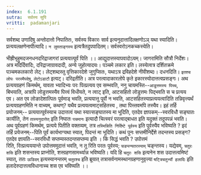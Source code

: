 ```yaml
---
index:  6.1.191
sutra:  सर्वस्य सुपि
vritti:  padamanjari
---
```


सर्वशब्द उणादिषु अन्तोदात्तो निपातितः, सर्वस्य विकारः सार्व इत्यनुदात्तादिलक्षणोऽञ् यथा स्यादिति।
	प्रत्ययलक्षणेनापीत्यादि। `न लुमताङ्गस्य` इत्यत्रैतदुपपादितम्। सर्वस्वरोऽनकच्कस्येति।

भीह्रीभृहुमदजनधनदरिद्राजागरां प्रत्ययात्पूर्वं पिति ।। आद्युदात्तस्यापवादोऽयम्। जागरामिति सौत्रौ निर्देशः। अत्र मदिर्दिवादिः, दरिद्राजाग्रावदादी, अन्ये जुहोत्यादयः। पञ्चमे लकार इति। लस्येत्वत्र दर्शितक्रमे पञ्चमकलकारो लेट्। लेट्शब्दस्तु वृत्तिकारदेशे जुगुप्सितः, यथाऽत्र द्रविहदेशे नीवीशब्दः। दधनदिति। `इतश्च लोपः परस्मैपदेषु`, `लेटोऽडाटौ` इत्यट्। दरिद्रतीति। अत्र परत्वादाकारलोपे कृते इकारस्योदात्तत्वप्रसङ्गः।
	अथ प्रत्ययग्रहणं किमर्थम्, यावता भ्यादिभ्यः परः पित्प्रत्यय एव सम्भवति, ननु चायमस्ति--`आडुत्तमस्य पिच्च`, बिभयाति, अत्रापि लोडुत्तमस्यैव पित्त्वं विधीयते, न त्वाट् इति, आटसहितो लोडुत्तमः पिद्भवति स च प्रत्यय एव। अत एव लोङादेशात्पितः पूर्वमाड् भवति, प्रत्ययात्तु पूर्वो न भवति, आटसहितस्याप्रत्ययत्वादिति तन्निवृत्त्यर्थं प्रत्ययग्रहणमिति न वाच्यम्, कथण्? यथैव प्रत्ययत्वमाट्सहितस्य , तथा पित्त्तवमपि तस्यैव। इहं तर्हि प्रयोजनम्-- प्रत्ययात्पूर्वस्याच उदात्तत्वं यथा स्यात्सङ्घातस्य मा भूदिति, एतदेव ज्ञापकम्--स्वरविधौ सङ्घातः कार्यीति, तेन `तास्यनुदात्तेत्` इति निघातः `पचमानः` इत्यादौ चित्स्वरं परत्वाद्बाधत इति यदुक्तं तदुपपन्नं भवति। अथ पूर्वग्रहणं किमर्थम्, प्रत्यये पितीति वक्तव्यम्, तत्र `तस्मिन्निति निर्दिष्टे पूर्वस्य` इति पूर्वस्यैव भविष्यति ? इदं तर्हि प्रयेजनम्--पिति पूर्वं कार्यभाग्यथा स्यात्, पिदन्तं मा भूदिति। कथं पुनः सप्तमीनिर्द्देशे तदन्तस्य प्रसङ्ग? एतदेव ज्ञायति--स्वरविधौ सप्तम्यस्तदन्तसप्तम्य इति । किं सिद्धं भवति ? उपोत्तमं   
रिति, रित्प्रत्यययान्ते उपोत्तममुदात्तं भवति, न तु रिति परतः पूर्वस्य; `चङ्यन्यतरस्याम्` चङ्न्तस्य। यद्येवम्, `चतुरः शसि` इति शसन्तस्य प्राप्नोति, शस्ग्रहणसामर्थ्यान्न भविष्यति। यदि हि `चतुरः शसि` इत्यनेन शस उदात्तत्वमिष्टं स्यात्, ततः `ऊडिदम्` इत्यस्यानन्तरम् `चतुरश्च` इति ब्रूयात् तत्रासर्वनामस्थानग्रहणानुवृत्त्या `षट्त्रिचतुर्भ्यो हलादिः` इति हलादेरुदात्तत्वविधानाच्च शस एव भविष्यति ।।

